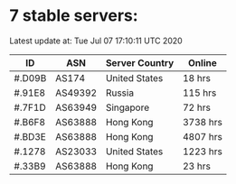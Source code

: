 # 7 stable servers:

Latest update at: Tue Jul 07 17:10:11 UTC 2020

| ID | ASN | Server Country | Online |
| -- | --- | -------------- | ------ |
| #.D09B | AS174 | United States | 18 hrs |
| #.91E8 | AS49392 | Russia | 115 hrs |
| #.7F1D | AS63949 | Singapore | 72 hrs |
| #.B6F8 | AS63888 | Hong Kong | 3738 hrs |
| #.BD3E | AS63888 | Hong Kong | 4807 hrs |
| #.1278 | AS23033 | United States | 1223 hrs |
| #.33B9 | AS63888 | Hong Kong | 23 hrs |

